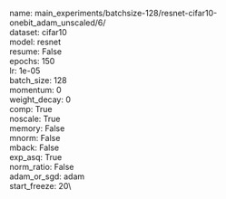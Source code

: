 name: main_experiments/batchsize-128/resnet-cifar10-onebit_adam_unscaled/6/\
dataset: cifar10\
model: resnet\
resume: False\
epochs: 150\
lr: 1e-05\
batch_size: 128\
momentum: 0\
weight_decay: 0\
comp: True\
noscale: True\
memory: False\
mnorm: False\
mback: False\
exp_asq: True\
norm_ratio: False\
adam_or_sgd: adam\
start_freeze: 20\
